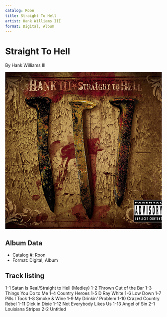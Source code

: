 ```yaml
---
catalog: Roon
title: Straight To Hell
artist: Hank Williams III
format: Digital, Album
---
```


# Straight To Hell

By Hank Williams III

![](../../assets/albumcovers/Hank_Williams_III-Straight_To_Hell.png)

## Album Data

- Catalog #: Roon
- Format: Digital, Album


## Track listing


1-1 Satan Is Real/Straight to Hell (Medley)
1-2 Thrown Out of the Bar
1-3 Things You Do to Me
1-4 Country Heroes
1-5 D Ray White
1-6 Low Down
1-7 Pills I Took
1-8 Smoke & Wine
1-9 My Drinkin' Problem
1-10 Crazed Country Rebel
1-11 Dick in Dixie
1-12 Not Everybody Likes Us
1-13 Angel of Sin
2-1 Louisiana Stripes
2-2 Untitled

